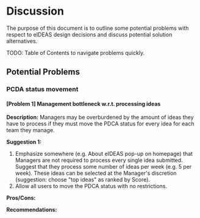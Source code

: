 # Discussion
The purpose of this document is to outline some potential problems with respect to eIDEAS design decisions and discuss potential solution alternatives.

TODO: Table of Contents to navigate problems quickly.

## Potential Problems

### PCDA status movement

#### [Problem 1] Management bottleneck w.r.t. processing ideas

**Description:** Managers may be overburdened by the amount of ideas they have to process if they must move the PDCA status for every idea for each team they manage.

**Suggestion 1:**
  1. Emphasize somewhere (e.g. About eIDEAS pop-up on homepage) that Managers are not required to process every single idea submitted. Suggest that they process some number of ideas per week (e.g. 5 per week). These ideas can be selected at the Manager's discretion (suggestion: choose "top ideas" as ranked by Score).
  2. Allow all users to move the PDCA status with no restrictions.

**Pros/Cons:**

**Recommendations:**
